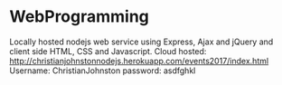 # WebProgramming
Locally hosted nodejs web service using Express, Ajax and jQuery and client side HTML, CSS and Javascript.
Cloud hosted: http://christianjohnstonnodejs.herokuapp.com/events2017/index.html
Username: ChristianJohnston 
password: asdfghkl
